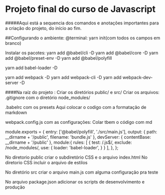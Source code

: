 # Projeto final do curso de Javascript

#####Aqui está a sequencia dos comandos e anotações importantes para a criação do projeto, do início ao fim.


##Configurando o ambiente:
@terminal: yarn init(com todos os campos em branco)

Instalar os pacotes:
yarn add @babel/cli -D
yarn add @babel/core -D
yarn add @babel/preset-env -D
yarn add @babel/polyfill


yarn add babel-loader -D

yarn add webpack -D
yarn add webpack-cli -D
yarn add webpack-dev-server -D


####Na raíz do projeto :
Criar os diretórios public/ e src/
Criar os arquivos:
.gitignore com o diretório node_modules/

.babelrc com os presets
Aqui colocar o codigo com a formatação de markdown

webpack.config.js com as configurações:
Colar tbem o código com md

module.exports = {
    entry: ['@babel/polyfill', './src/main.js'],
    output: {
        path: __dirname + '/public',
        filename: 'bundle.js'
    },
    devServer: {
        contentBase: __dirname + '/public'
    },
    module:{
        rules: [
            {
                test: /\.js$/,
                exclude: /node_modules/, 
                use: {
                    loader: 'babel-loader',
                }
            }
        ],
    },
};






No diretorio public criar o subdiretório CSS e o arquivo index.html
No diretorio CSS incluir o arquivo de estilos

No diretório src criar o arquivo main.js com alguma configuração pra teste


No arquivo package.json adicionar os scripts de desenvolvimento e produção
